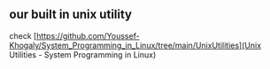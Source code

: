 ## our built in unix utility 

check [https://github.com/Youssef-Khogaly/System_Programming_in_Linux/tree/main/UnixUtilities](Unix Utilities - System Programming in Linux)
